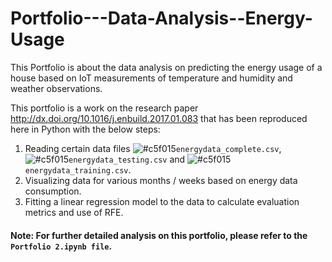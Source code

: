 # Portfolio---Data-Analysis--Energy-Usage
This Portfolio is about the data analysis on predicting the energy usage of a house based on IoT measurements of temperature and humidity and weather observations. 

This portfolio is a work on the research paper http://dx.doi.org/10.1016/j.enbuild.2017.01.083 that has been reproduced here in Python with the below steps:

1. Reading certain data files ![#c5f015](https://placehold.it/15/c5f015/000000?text=+)`energydata_complete.csv`, ![#c5f015](https://placehold.it/15/c5f015/000000?text=+)`energydata_testing.csv` and ![#c5f015](https://placehold.it/15/c5f015/000000?text=+)`energydata_training.csv`.
2. Visualizing data for various months / weeks based on energy data consumption.
3. Fitting a linear regression model to the data to calculate evaluation metrics and use of RFE.

#### Note: For further detailed analysis on this portfolio, please refer to the `Portfolio 2.ipynb file`.
